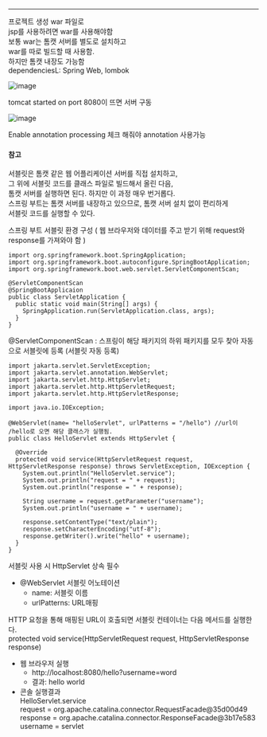 ---
  프로젝트 생성 war 파일로 </br>
  jsp를 사용하려면 war를 사용해야함 </br>
  보통 war는 톰캣 서버를 별도로 설치하고 </br>
  war를 따로 빌드할 때 사용함. </br>
  하지만 톰캣 내장도 가능함 </br>
  dependenciesL: Spring Web, lombok

![image](https://github.com/Leejieok/TIL/assets/165024639/684aca9f-b31a-4359-86e6-ef79d504e824)

tomcat started on port 8080이 뜨면 서버 구동

![image](https://github.com/Leejieok/TIL/assets/165024639/ffbd4d0d-6d87-4e88-8405-d039c6dea1b2)

Enable annotation processing 체크 해줘야 annotation 사용가능

#### 참고
서블릿은 톰캣 같은 웹 어플리케이션 서버를 직접 설치하고, </br>
그 위에 서블릿 코드를 클래스 파일로 빌드해서 올린 다음, </br>
톰캣 서버를 실행하면 된다. 하지만 이 과정 매우 번거롭다. </br>
스프링 부트는 톰캣 서버를 내장하고 있으므로, 톰캣 서버 설치 없이 편리하게 </br>
서블릿 코드를 실행할 수 있다. </br>

스프링 부트 서블릿 환경 구성 ( 웹 브라우저와 데이터를 주고 받기 위해 request와 response를 가져와야 함 )

```
import org.springframework.boot.SpringApplication;
import org.springframework.boot.autoconfigure.SpringBootApplication;
import org.springframework.boot.web.servlet.ServletComponentScan;

@ServletComponentScan
@SpringBootApplicaion
public class ServletApplication {
  public static void main(String[] args) {
    SpringApplication.run(ServletApplication.class, args);
  }
}

```
@ServletComponentScan
: 스프링이 해당 패키지의 하위 패키지를 모두 찾아 자동으로 서블릿에 등록 (서블릿 자동 등록)

```
import jakarta.servlet.ServletException;
import jakarta.servlet.annotation.WebServlet;
import jakarta.servlet.http.HttpServlet;
import jakarta.servlet.http.HttpServletRequest;
import jakarta.servlet.http.HttpServletResponse;

import java.io.IOException;

@WebServlet(name= "helloServlet", urlPatterns = "/hello") //url이 /hello로 오면 해당 클래스가 실행됨.
public class HelloServlet extends HttpServlet {

  @Override
  protected void service(HttpServletRequest request, HttpServletResponse response) throws ServletException, IOException {
    System.out.println("HelloServlet.service");
    System.out.println("request = " + request);
    System.out.println("response = " + response);

    String username = request.getParameter("username");
    System.out.println("username = " + username);

    response.setContentType("text/plain");
    response.setCharacterEncoding("utf-8");
    response.getWriter().write("hello" + username);
  }
}  

```
서블릿 사용 시 HttpServlet 상속 필수

* @WebServlet 서블릿 어노테이션
  * name: 서블릿 이름
  * urlPatterns: URL매핑
 
HTTP 요청을 통해 매핑된 URL이 호출되면 서블릿 컨테이너는 다음 메서드를 실행한다. </br>
protected void service(HttpServletRequest request, HttpServletResponse response)

* 웹 브라우저 실행
  * http://localhost:8080/hello?username=word
  * 결과: hello world
* 콘솔 실행결과 </br>
  HelloServlet.service </br>
  request = org.apache.catalina.connector.RequestFacade@35d00d49 </br>
  response = org.apache.catalina.connector.ResponseFacade@3b17e583 </br>
  username = servlet
 
